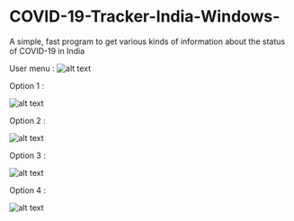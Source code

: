# COVID-19-Tracker-India-Windows-
A simple, fast program to get various kinds of information about the status of COVID-19 in India

User menu :
![alt text](https://github.com/deeptadeeproy/COVID-19-Tracker-India-Windows-/blob/master/menu.PNG)

Option 1 :

![alt text](https://github.com/deeptadeeproy/COVID-19-Tracker-India-Windows-/blob/master/oprtion1.PNG)

Option 2 :

![alt text](https://github.com/deeptadeeproy/COVID-19-Tracker-India-Windows-/blob/master/option2.PNG)

Option 3 :

![alt text](https://github.com/deeptadeeproy/COVID-19-Tracker-India-Windows-/blob/master/option3.PNG)

Option 4 :

![alt text](https://github.com/deeptadeeproy/COVID-19-Tracker-India-Windows-/blob/master/option4.PNG)
